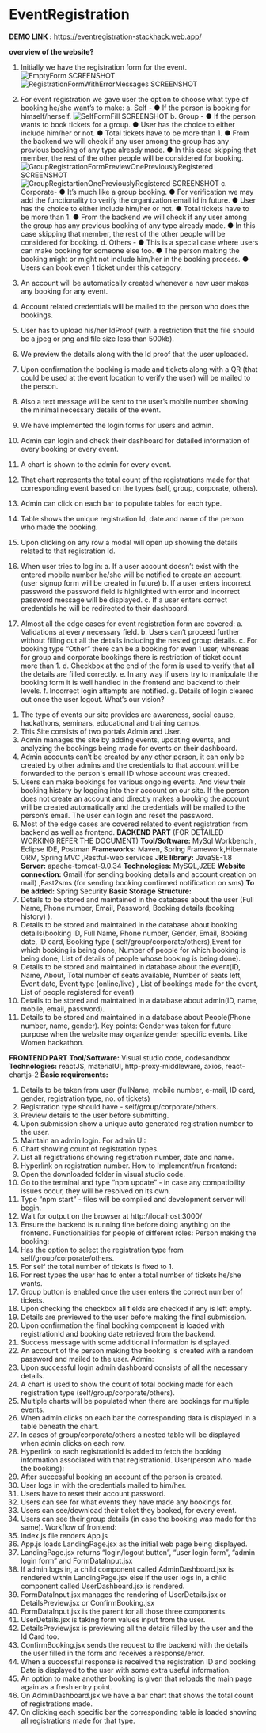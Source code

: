 # EventRegistration

**DEMO LINK :** https://eventregistration-stackhack.web.app/

**overview of the website?**
1) Initially we have the registration form for the event.
![EmptyForm SCREENSHOT](ScreenShots/EmptyForm.jpg)
![RegistrationFormWithErrorMessages SCREENSHOT](ScreenShots/RegistrationFormWithErrorMessages.jpg)

2) For event registration we gave user the option to choose what type of booking he/she
want’s to make:
a. Self -
● If the person is booking for himself/herself.
![SelfFormFill SCREENSHOT](ScreenShots/SelfFormFill.jpg)
b. Group -
● If the person wants to book tickets for a group.
● User has the choice to either include him/her or not.
● Total tickets have to be more than 1.
● From the backend we will check if any user among the group has any
previous booking of any type already made.
● In this case skipping that member, the rest of the other people will be
considered for booking.
![GroupRegistrationFormPreviewOnePreviouslyRegistered SCREENSHOT](ScreenShots/GroupRegistrationFormPreviewOnePreviouslyRegistered.jpg)
![GroupRegistartionOnePreviouslyRegistered SCREENSHOT](ScreenShots/GroupRegistartionOnePreviouslyRegistered.jpg)
c. Corporate-
● It’s much like a group booking.
● For verification we may add the functionality to verify the organization
email id in future.
● User has the choice to either include him/her or not.
● Total tickets have to be more than 1.
● From the backend we will check if any user among the group has any
previous booking of any type already made.
● In this case skipping that member, the rest of the other people will be
considered for booking.
d. Others -
● This is a special case where users can make booking for someone else
too.
● The person making the booking might or might not include him/her in the
booking process.
● Users can book even 1 ticket under this category.
3) An account will be automatically created whenever a new user makes any booking for
any event.
4) Account related credentials will be mailed to the person who does the bookings.
5) User has to upload his/her IdProof (with a restriction that the file should be a jpeg or png
and file size less than 500kb).
5) We preview the details along with the Id proof that the user uploaded.
6) Upon confirmation the booking is made and tickets along with a QR (that could be used at
the event location to verify the user) will be mailed to the person.
7) Also a text message will be sent to the user’s mobile number showing the minimal
necessary details of the event.
8) We have implemented the login forms for users and admin.
9) Admin can login and check their dashboard for detailed information of every booking or
every event.
10) A chart is shown to the admin for every event.
11) That chart represents the total count of the registrations made for that corresponding
event based on the types (self, group, corporate, others).
12) Admin can click on each bar to populate tables for each type.
13) Table shows the unique registration Id, date and name of the person who made the
booking.
14) Upon clicking on any row a modal will open up showing the details related to that
registration Id.
15) When user tries to log in:
a. If a user account doesn’t exist with the entered mobile number he/she will be
notified to create an account. (user signup form will be created in future)
b. If a user enters incorrect password the password field is highlighted with error
and incorrect password message will be displayed.
c. If a user enters correct credentials he will be redirected to their dashboard.
16) Almost all the edge cases for event registration form are covered:
a. Validations at every necessary field.
b. Users can’t proceed further without filling out all the details including the nested
group details.
c. For booking type “Other” there can be a booking for even 1 user, whereas for
group and corporate bookings there is restriction of ticket count more than 1.
d. Checkbox at the end of the form is used to verify that all the details are filled
correctly.
e. In any way if users try to manipulate the booking form it is well handled in the
frontend and backend to their levels.
f. Incorrect login attempts are notified.
g. Details of login cleared out once the user logout.
What’s our vision?
1. The type of events our site provides are awareness, social cause, hackathons, seminars,
educational and training camps.
2. This Site consists of two portals Admin and User.
3. Admin manages the site by adding events, updating events, and analyzing the bookings
being made for events on their dashboard.
4. Admin accounts can’t be created by any other person, it can only be created by other
admins and the credentials to that account will be forwarded to the person's email ID
whose account was created.
5. Users can make bookings for various ongoing events. And view their booking history by
logging into their account on our site. If the person does not create an account and
directly makes a booking the account will be created automatically and the credentials
will be mailed to the person‘s email. The user can login and reset the password.
6. Most of the edge cases are covered related to event registration from backend as well as
frontend.
**BACKEND PART**  (FOR DETAILED WORKING REFER THE DOCUMENT)
**Tool/Software:** MySql Workbench , Eclipse IDE, Postman
**Frameworks:** Maven, Spring Framework,Hibernate ORM, Spring MVC ,Restful-web
services
**JRE library:** JavaSE-1.8
**Server:** apache-tomcat-9.0.34
**Technologies:** MySQL,J2EE
**Website connection:** Gmail (for sending booking details and account creation on mail)
,Fast2sms (for sending booking confirmed notification on sms)
**To be added:** Spring Security
**Basic Storage Structure:**
1. Details to be stored and maintained in the database about the user (Full Name, Phone
number, Email, Password, Booking details (booking history) ).
2. Details to be stored and maintained in the database about booking details(booking ID,
Full Name, Phone number, Gender, Email, Booking date, ID card, Booking type
( self/group/corporate/others),Event for which booking is being done, Number of people
for which booking is being done, List of details of people whose booking is being done).
3. Details to be stored and maintained in database about the event(ID, Name, About, Total
number of seats available, Number of seats left, Event date, Event type (online/live) , List
of bookings made for the event, List of people registered for event)
4. Details to be stored and maintained in a database about admin(ID, name, mobile, email,
password).
5. Details to be stored and maintained in a database about People(Phone number, name,
gender).
Key points: Gender was taken for future purpose when the website may organize gender
specific events. Like Women hackathon.


**FRONTEND PART**
**Tool/Software:** Visual studio code, codesandbox
**Technologies:** reactJS, materialUI, http-proxy-middleware, axios, react-chartjs-2
**Basic requirements:**
1. Details to be taken from user (fullName, mobile number, e-mail, ID card, gender,
registration type, no. of tickets)
2. Registration type should have - self/group/corporate/others.
3. Preview details to the user before submitting.
4. Upon submission show a unique auto generated registration number to the user.
5. Maintain an admin login.
For admin UI:
1. Chart showing count of registration types.
2. List all registrations showing registration number, date and name.
3. Hyperlink on registration number.
How to Implement/run frontend:
1. Open the downloaded folder in visual studio code.
2. Go to the terminal and type “npm update” - in case any compatibility issues occur, they
will be resolved on its own.
3. Type “npm start” - files will be compiled and development server will begin.
4. Wait for output on the browser at http://localhost:3000/
5. Ensure the backend is running fine before doing anything on the frontend.
Functionalities for people of different roles:
Person making the booking:
1. Has the option to select the registration type from self/group/corporate/others.
2. For self the total number of tickets is fixed to 1.
3. For rest types the user has to enter a total number of tickets he/she wants.
4. Group button is enabled once the user enters the correct number of tickets.
5. Upon checking the checkbox all fields are checked if any is left empty.
6. Details are previewed to the user before making the final submission.
7. Upon confirmation the final booking component is loaded with registrationId and booking
date retrieved from the backend.
8. Success message with some additional information is displayed.
9. An account of the person making the booking is created with a random password and
mailed to the user.
Admin:
1. Upon successful login admin dashboard consists of all the necessary details.
2. A chart is used to show the count of total booking made for each registration type
(self/group/corporate/others).
3. Multiple charts will be populated when there are bookings for multiple events.
4. When admin clicks on each bar the corresponding data is displayed in a table beneath
the chart.
5. In cases of group/corporate/others a nested table will be displayed when admin clicks on
each row.
6. Hyperlink to each registrationId is added to fetch the booking information associated with
that registrationId.
User(person who made the booking):
1. After successful booking an account of the person is created.
2. User logs in with the credentials mailed to him/her.
3. Users have to reset their account password.
4. Users can see for what events they have made any bookings for.
5. Users can see/download their ticket they booked, for every event.
6. Users can see their group details (in case the booking was made for the same).
Workflow of frontend:
1. Index.js file renders App.js
2. App.js loads LandingPage.jsx as the initial web page being displayed.
3. LandingPage.jsx returns “login/logout button”, “user login form”, “admin login form” and
FormDataInput.jsx
4. If admin logs in, a child component called AdminDashboard.jsx is rendered within
LandingPage.jsx else if the user logs in, a child component called UserDashboard.jsx is
rendered.
5. FormDataInput.jsx manages the rendering of UserDetails.jsx or DetailsPreview.jsx or
ConfirmBooking.jsx
6. FormDataInput.jsx is the parent for all those three components.
7. UserDetails.jsx is taking form values input from the user.
8. DetailsPreview.jsx is previewing all the details filled by the user and the Id Card too.
9. ConfirmBooking.jsx sends the request to the backend with the details the user filled in
the form and receives a response/error.
10. When a successful response is received the registration ID and booking Date is
displayed to the user with some extra useful information.
11. An option to make another booking is given that reloads the main page again as a fresh
entry point.
12. On AdminDashboard.jsx we have a bar chart that shows the total count of registrations
made.
13. On clicking each specific bar the corresponding table is loaded showing all registrations
made for that type.
